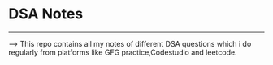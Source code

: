 # DSA Notes

---

--> This repo contains all my notes of different DSA questions which i do regularly from platforms like GFG practice,Codestudio and leetcode.

